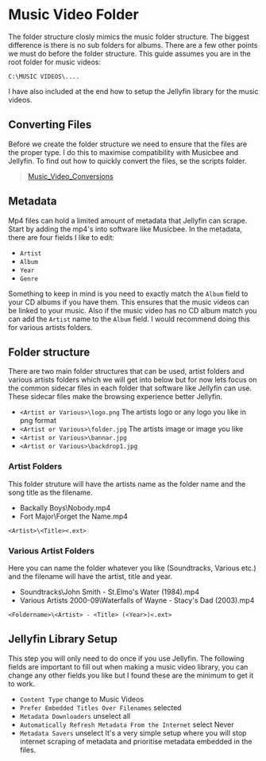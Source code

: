 # Music Video Folder
The folder structure closly mimics the music folder structure. The biggest difference is there is no sub folders for albums. There are a few other points we must do before the folder structure. This guide assumes you are in the root folder for music videos:

`C:\MUSIC VIDEOS\....`

I have also included at the end how to setup the Jellyfin library for the music videos.

## Converting Files
Before we create the folder structure we need to ensure that the files are the proper type. I do this to maximise compatibility with Musicbee and Jellyfin. To find out how to quickly convert the files, se the scripts folder.
> [Music_Video_Conversions](Scripts/Music_Video_Conversions/Readme.md)
## Metadata
Mp4 files can hold a limited amount of metadata that Jellyfin can scrape. Start by adding the mp4's into software like Musicbee. In the metadata, there are four fields I like to edit:
* `Artist`
* `Album`
* `Year`
* `Genre`

Something to keep in mind is you need to exactly match the `Album` field to your CD albums if you have them. This ensures that the music videos can be linked to your music. Also if the music video has no CD album match you can add the `Artist` name to the `Album` field. I would recommend doing this for various artists folders.
## Folder structure
There are two main folder structures that can be used, artist folders and various artists folders which we will get into below but for now lets focus on the common sidecar files in each folder that software like Jellyfin can use. These sidecar files make the browsing experience better Jellyfin.

* `<Artist or Various>\logo.png` The artists logo or any logo you like in png format
* `<Artist or Various>\folder.jpg` The artists image or image you like
* `<Artist or Various>\bannar.jpg`
* `<Artist or Various>\backdrop1.jpg`

### Artist Folders
This folder struture will have the artists name as the folder name and the song title as the filename.
* Backally Boys\Nobody.mp4
* Fort Major\Forget the Name.mp4

`<Artist>\<Title><.ext>`
### Various Artist Folders
Here you can name the folder whatever you like (Soundtracks, Various etc.) and the filename will have the artist, title and year.
* Soundtracks\John Smith - St.Elmo's Water (1984).mp4
* Various Artists 2000-09\Waterfalls of Wayne - Stacy's Dad (2003).mp4

`<Foldername>\<Artist> - <Title> (<Year>)<.ext>`
## Jellyfin Library Setup
This step you will only need to do once if you use Jellyfin. The following fields are important to fill out when making a music video library, you can change any other fields you like but I found these are the minimum to get it to work.
* `Content Type` change to Music Videos
* `Prefer Embedded Titles Over Filenames` selected
* `Metadata Downloaders` unselect all
* `Automatically Refresh Metadata From the Internet` select Never
* `Metadata Savers` unselect
It's a very simple setup where you will stop internet scraping of metadata and prioritise metadata embedded in the files.
